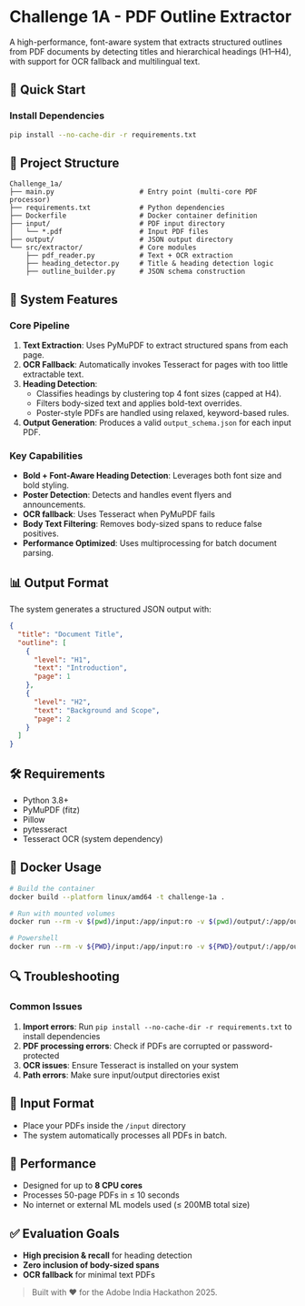 # Challenge 1A - PDF Outline Extractor

A high-performance, font-aware system that extracts structured outlines from PDF documents by detecting titles and hierarchical headings (H1–H4), with support for OCR fallback and multilingual text.

## 🚀 Quick Start

### Install Dependencies
```bash
pip install --no-cache-dir -r requirements.txt
```

## 📁 Project Structure

```
Challenge_1a/
├── main.py                     # Entry point (multi-core PDF processor)
├── requirements.txt            # Python dependencies
├── Dockerfile                  # Docker container definition
├── input/                      # PDF input directory
│   └── *.pdf                   # Input PDF files
├── output/                     # JSON output directory
└── src/extractor/              # Core modules
    ├── pdf_reader.py           # Text + OCR extraction
    ├── heading_detector.py     # Title & heading detection logic
    ├── outline_builder.py      # JSON schema construction

```

## 🔧 System Features

### Core Pipeline
1. **Text Extraction**: Uses PyMuPDF to extract structured spans from each page.
2. **OCR Fallback**: Automatically invokes Tesseract for pages with too little extractable text.
3. **Heading Detection**: 
      * Classifies headings by clustering top 4 font sizes (capped at H4).
      * Filters body-sized text and applies bold-text overrides.
      * Poster-style PDFs are handled using relaxed, keyword-based rules.
4. **Output Generation**: Produces a valid ```output_schema.json``` for each input PDF.

### Key Capabilities
- **Bold + Font-Aware Heading Detection**: Leverages both font size and bold styling.
- **Poster Detection**: Detects and handles event flyers and announcements.
- **OCR fallback**: Uses Tesseract when PyMuPDF fails
- **Body Text Filtering**: Removes body-sized spans to reduce false positives.
- **Performance Optimized**: Uses multiprocessing for batch document parsing.

## 📊 Output Format

The system generates a structured JSON output with:

```json
{
  "title": "Document Title",
  "outline": [
    {
      "level": "H1",
      "text": "Introduction",
      "page": 1
    },
    {
      "level": "H2",
      "text": "Background and Scope",
      "page": 2
    }
  ]
}
```

## 🛠️ Requirements

- Python 3.8+
- PyMuPDF (fitz)
- Pillow
- pytesseract
- Tesseract OCR (system dependency)

## 🐳 Docker Usage

```bash
# Build the container
docker build --platform linux/amd64 -t challenge-1a .

# Run with mounted volumes
docker run --rm -v $(pwd)/input:/app/input:ro -v $(pwd)/output/:/app/output --network none challenge-1a
```
```bash
# Powershell
docker run --rm -v ${PWD}/input:/app/input:ro -v ${PWD}/output/:/app/output --network none challenge-1a     
```

## 🔍 Troubleshooting

### Common Issues

1. **Import errors**: Run `pip install --no-cache-dir -r requirements.txt` to install dependencies
2. **PDF processing errors**: Check if PDFs are corrupted or password-protected
3. **OCR issues**: Ensure Tesseract is installed on your system
4. **Path errors**: Make sure input/output directories exist

## 📝 Input Format

- Place your PDFs inside the `/input` directory
- The system automatically processes all PDFs in batch.

## 🎯 Performance

- Designed for up to **8 CPU cores**
- Processes 50-page PDFs in ≤ 10 seconds
- No internet or external ML models used (≤ 200MB total size)

## ✅ Evaluation Goals

- **High precision & recall** for heading detection
- **Zero inclusion of body-sized spans**
- **OCR fallback** for minimal text PDFs

>Built with ❤️ for the Adobe India Hackathon 2025.